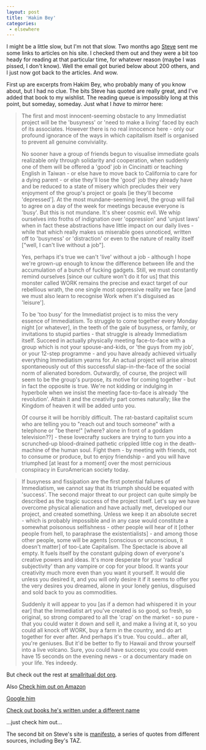 ```yaml
---
layout: post
title: 'Hakim Bey'
categories:
 - elsewhere
---
```


I might be a little slow, but I'm not that slow. Two months ago <a href="http://http://www.btinternet.com/~smallritual/">Steve</a> sent me some links to articles on his site. I checked them out and they were a bit too heady for reading at that particular time, for whatever reason (maybe I was <a onclick="javascript:alert('Drunk, for you Americans');">pissed</a>, I don't know). Well the email got buried below about 200 others, and I just now got back to the articles. And wow.



First up are excerpts from Hakim Bey, who probably many of you know about, but I had no clue. The bits Steve has quoted are really great, and I've added that book to my wishlist. The reading queue is impossibly long at this point, but someday, someday. Just what I <em>have</em> to mirror here:<blockquote>The first and most innocent-seeming obstacle to any Immediatist project will be the 'busyness' or 'need to make a living' faced by each of its associates. However there is no real innocence here - only our profound ignorance of the ways in which capitalism itself is organised to prevent all genuine conviviality.



No sooner have a group of friends begun to visualise immediate goals realizable only through solidarity and cooperation, when suddenly one of them will be offered a 'good' job in Cincinatti or teaching English in Taiwan - or else have to move back to California to care for a dying parent - or else they'll lose the 'good' job they already have and be reduced to a state of misery which precludes their very enjoyment of the group's project or goals [ie they'll become 'depressed']. At the most mundane-seeming level, the group will fail to agree on a day of the week for meetings because everyone is 'busy'. But this is not mundane. It's sheer cosmic evil. We whip ourselves into froths of indignation over 'oppression' and 'unjust laws' when in fact these abstractions have little impact on our daily lives - while that which really makes us miserable goes unnoticed, written off to 'busyness' or 'distraction' or even to the nature of reality itself ["well, I can't live without a job"].



Yes, perhaps it's true we can't 'live' without a job - although I hope we're grown-up enough to know the difference between life and the accumulation of a bunch of fucking gadgets. Still, we must constantly remind ourselves [since our culture won't do it for us] that this monster called WORK remains the precise and exact target of our rebellious wrath, the one single most oppressive reality we face [and we must also learn to recognise Work when it's disguised as 'leisure'].



To be 'too busy' for the Immediatist project is to miss the very essence of Immediatism. To struggle to come together every Monday night [or whatever], in the teeth of the gale of busyness, or family, or invitations to stupid parties - that struggle is already Immediatism itself. Succeed in actually physically meeting face-to-face with a group which is not your spouse-and-kids, or 'the guys from my job', or your 12-step programme - and you have already achieved virtually everything Immediatism yearns for. An actual project will arise almost spontaneously out of this successful slap-in-the-face of the social norm of alienated boredom. Outwardly, of course, the project will seem to be the group's purpose, its motive for coming together - but in fact the opposite is true. We're not kidding or indulging in hyperbole when we insist the meeting face-to-face is already 'the revolution'. Attain it and the creativity part comes naturally; like the Kingdom of heaven it will be added unto you.



Of course it will be horribly difficult. The rat-bastard capitalist scum who are telling you to "reach out and touch someone" with a telephone or "be there!" [where? alone in front of a goddam television??] - these lovecrafty suckers are trying to turn you into a scrunched-up blood-drained pathetic crippled little cog in the death-machine of the human soul. Fight them - by meeting with friends, not to consume or produce, but to enjoy friendship - and you will have triumphed [at least for a moment] over the most pernicious conspiracy in EuroAmerican society today.</blockquote><blockquote>
If busyness and fissipation are the first potential failures of Immediatism, we cannot say that its triumph should be equated with 'success'. The second major threat to our project can quite simply be described as the tragic success of the project itself. Let's say we have overcome physical alienation and have actually met, developed our project, and created something. Unless we keep it an absolute secret - which is probably impossible and in any case would constitute a somewhat poisonous selfishness - other people will hear of it [other people from hell, to paraphrase the existentialists] - and among those other people, some will be agents [conscious or unconscious, it doesn't matter] of too-Late Capitalism. The Spectacle is above all empty. It fuels itself by the constant gulping down of everyone's creative powers and ideas. It's more desperate for your 'radical subjectivity' than any vampire or cop for your blood. It wants your creativity much more even than you want it yourself. It would die unless you desired it, and you will only desire it if it seems to offer you the very desires you dreamed, alone in your lonely genius, disguised and sold back to you as commodities.



Suddenly it will appear to you [as if a demon had whispered it in your ear] that the Immediatist art you've created is so good, so fresh, so original, so strong compared to all the 'crap' on the market - so pure - that you could water it down and sell it, and make a living at it, so you could all knock off WORK, buy a farm in the country, and do art together for ever after. And perhaps it's true. You could... after all, you're geniuses. But it'd be better to fly to Hawaii and throw yourself into a live volcano. Sure, you could have success; you could even have 15 seconds on the evening news - or a documentary made on your life. Yes indeedy.</blockquote>But check out the rest at <a href="http://www.btinternet.com/~smallritual/immediatism.html">smallritual dot org</a>.



Also <a href="http://www.amazon.com/exec/obidos/search-handle-url/index=books&field-keywords=Hakim%20Bey&search-type=ss&bq=1/103-8557930-2747830">Check him out on Amazon</a>
 
 
<a href="http://www.google.com/search?q=IMMEDIATISM+Hakim+Bey">Google him</a>



<a href="http://www.amazon.com/exec/obidos/search-handle-url/index=books&field-keywords=Peter%20Lamborn%20Wilson&search-type=ss&bq=1/103-8557930-2747830">Check out books he's written under a different name</a>



...just check him out...



The second bit on Steve's site is <a href="http://www.btinternet.com/~smallritual/manifesto.html">manifesto</a>, a series of quotes from different sources, including Bey's TAZ.